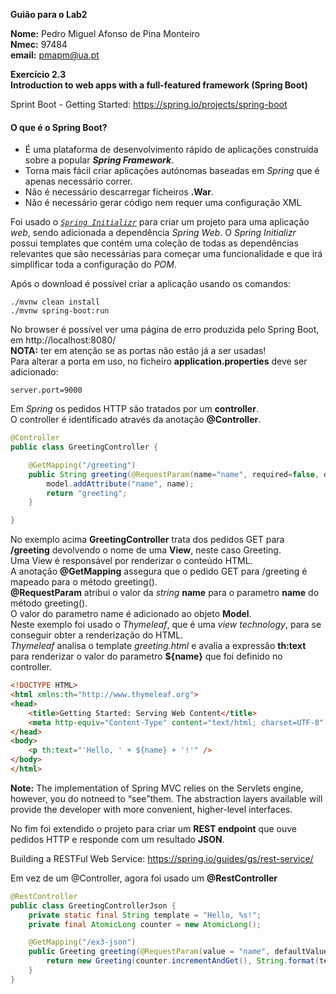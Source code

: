 **Guião para o Lab2**

**Nome:** Pedro Miguel Afonso de Pina Monteiro <br>
**Nmec:** 97484 <br>
**email:** pmapm@ua.pt

**Exercício 2.3**<br>
**Introduction to web apps with a full-featured framework (Spring Boot)**<br>

Sprint Boot - Getting Started: https://spring.io/projects/spring-boot

#### O que é o **Spring Boot**?
- É uma plataforma de desenvolvimento rápido de aplicações construída sobre a popular ***Spring Framework***.
- Torna mais fácil criar aplicações autónomas baseadas em *Spring* que é apenas necessário correr.
- Não é necessário descarregar ficheiros **.War**.
- Não é necessário gerar código nem requer uma configuração XML

Foi usado o *[`Spring Initializr`](https://start.spring.io/)* para criar um projeto para uma aplicação *web*, sendo adicionada a dependência *Spring Web*.
O *Spring Initializr* possui templates que contém uma coleção de todas as dependências relevantes que são necessárias para começar uma funcionalidade e que irá simplificar toda a configuração do *POM*.

Após o download é possível criar a aplicação usando os comandos:
```
./mvnw clean install
./mvnw spring-boot:run
```

No browser é possível ver uma página de erro produzida pelo Spring Boot, em http://localhost:8080/ <br>
**NOTA:**  ter em atenção se as portas não estão já a ser usadas!<br>
Para alterar a porta em uso, no ficheiro **application.properties** deve ser adicionado:
```
server.port=9000
```

Em *Spring* os pedidos HTTP são tratados por um **controller**. <br>
O controller é identificado através da anotação **@Controller**. <br>

```java
@Controller
public class GreetingController {

	@GetMapping("/greeting")
	public String greeting(@RequestParam(name="name", required=false, defaultValue="World") String name, Model model) {
		model.addAttribute("name", name);
		return "greeting";
	}

}
```
No exemplo acima **GreetingController** trata dos pedidos GET para **/greeting** devolvendo o nome de uma **View**, neste caso Greeting. <br>
Uma View é responsável por renderizar o conteúdo HTML. <br>
A anotação **@GetMapping** assegura que o pedido GET para /greeting é mapeado para o método greeting(). <br>
**@RequestParam** atribui o valor da *string* **name** para o parametro **name** do método greeting(). <br>
O valor do parametro name é adicionado ao objeto **Model**. <br>
Neste exemplo foi usado o *Thymeleaf*, que é uma *view technology*, para se conseguir obter a renderização do HTML. <br>
*Thymeleaf* analisa o template *greeting.html* e avalia a expressão **th:text** para renderizar o valor do parametro **${name}** que foi definido no controller.

```html
<!DOCTYPE HTML>
<html xmlns:th="http://www.thymeleaf.org">
<head> 
    <title>Getting Started: Serving Web Content</title> 
    <meta http-equiv="Content-Type" content="text/html; charset=UTF-8" />
</head>
<body>
    <p th:text="'Hello, ' + ${name} + '!'" />
</body>
</html>
```
**Note:** The implementation of Spring MVC relies on the Servlets engine, however, you do notneed to “see”them. The abstraction layers available will provide the developer with more convenient, higher-level interfaces. 

No fim foi extendido o projeto para criar um **REST endpoint** que ouve pedidos HTTP e responde com um resultado **JSON**. <br>

Building a RESTFul Web Service: https://spring.io/guides/gs/rest-service/

Em vez de um @Controller, agora foi usado um **@RestController**
```java
@RestController
public class GreetingControllerJson {
	private static final String template = "Hello, %s!";
	private final AtomicLong counter = new AtomicLong();

	@GetMapping("/ex3-json")
	public Greeting greeting(@RequestParam(value = "name", defaultValue = "World") String name) {
		return new Greeting(counter.incrementAndGet(), String.format(template, name));
	}
}
```